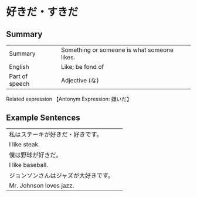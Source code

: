 # 好きだ・すきだ

## Summary

<table><tr>   <td>Summary<td>   <td>Something or someone is what someone likes.</td><tr><tr>   <td>English<td>   <td>Like; be fond of</td><tr><tr>   <td>Part of speech<td>   <td>Adjective (な)</td><tr></table><tr>   <td>Related expression<td>   <td>【Antonym Expression: 嫌いだ】</td><tr></table></table>

## Example Sentences

<table><tr><td>私はステーキが好きだ・好きです。<td><tr><tr><td>I like steak.<td><tr><tr><td>僕は野球が好きだ。<td><tr><tr><td>I like baseball.<td><tr><tr><td>ジョンソンさんはジャズが大好きです。<td><tr><tr><td>Mr. Johnson loves jazz.<td><tr></table>


